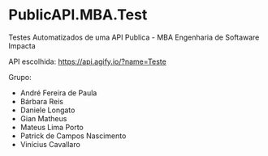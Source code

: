 # PublicAPI.MBA.Test
Testes Automatizados de uma API Publica - MBA Engenharia de Softaware Impacta 

API escolhida: https://api.agify.io/?name=Teste

Grupo:

* André Fereira de Paula
* Bárbara Reis
* Daniele Longato
* Gian Matheus 
* Mateus Lima Porto
* Patrick de Campos Nascimento
* Vinícius Cavallaro
